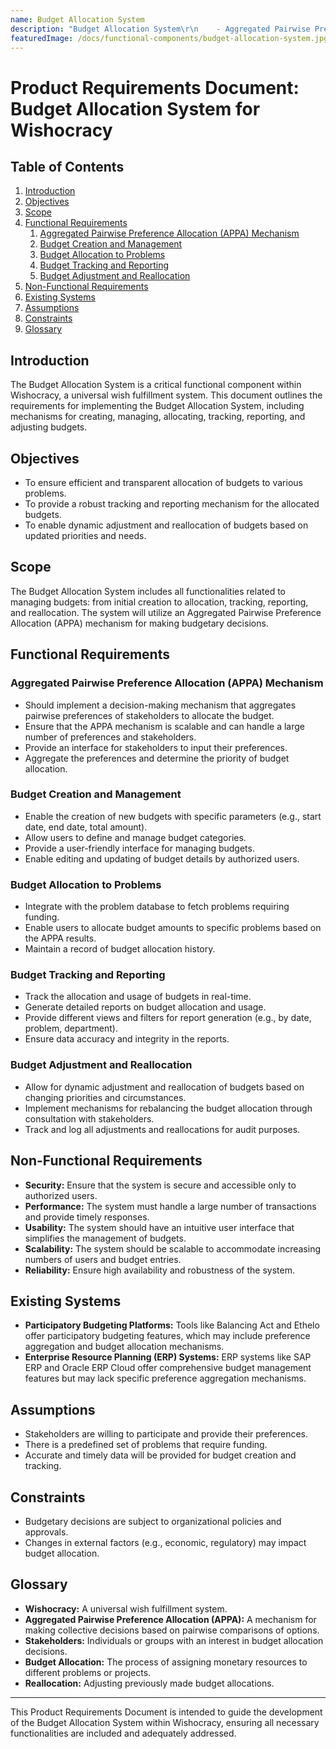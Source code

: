 ```yaml
---
name: Budget Allocation System
description: "Budget Allocation System\r\n    - Aggregated Pairwise Preference Allocation (APPA) mechanism\r\n    - Budget creation and management\r\n    - Budget allocation to problems\r\n    - Budget tracking and reporting\r\n    - Budget adjustment and reallocation\r\n\r"
featuredImage: /docs/functional-components/budget-allocation-system.jpg
---
```

# Product Requirements Document: Budget Allocation System for Wishocracy

## Table of Contents
1. [Introduction](#introduction)
2. [Objectives](#objectives)
3. [Scope](#scope)
4. [Functional Requirements](#functional-requirements)
    1. [Aggregated Pairwise Preference Allocation (APPA) Mechanism](#aggregated-pairwise-preference-allocation-appa-mechanism)
    2. [Budget Creation and Management](#budget-creation-and-management)
    3. [Budget Allocation to Problems](#budget-allocation-to-problems)
    4. [Budget Tracking and Reporting](#budget-tracking-and-reporting)
    5. [Budget Adjustment and Reallocation](#budget-adjustment-and-reallocation)
5. [Non-Functional Requirements](#non-functional-requirements)
6. [Existing Systems](#existing-systems)
7. [Assumptions](#assumptions)
8. [Constraints](#constraints)
9. [Glossary](#glossary)

## Introduction
The Budget Allocation System is a critical functional component within Wishocracy, a universal wish fulfillment system. This document outlines the requirements for implementing the Budget Allocation System, including mechanisms for creating, managing, allocating, tracking, reporting, and adjusting budgets.

## Objectives
- To ensure efficient and transparent allocation of budgets to various problems.
- To provide a robust tracking and reporting mechanism for the allocated budgets.
- To enable dynamic adjustment and reallocation of budgets based on updated priorities and needs.

## Scope
The Budget Allocation System includes all functionalities related to managing budgets: from initial creation to allocation, tracking, reporting, and reallocation. The system will utilize an Aggregated Pairwise Preference Allocation (APPA) mechanism for making budgetary decisions.

## Functional Requirements

### Aggregated Pairwise Preference Allocation (APPA) Mechanism
- Should implement a decision-making mechanism that aggregates pairwise preferences of stakeholders to allocate the budget.
- Ensure that the APPA mechanism is scalable and can handle a large number of preferences and stakeholders.
- Provide an interface for stakeholders to input their preferences.
- Aggregate the preferences and determine the priority of budget allocation.

### Budget Creation and Management
- Enable the creation of new budgets with specific parameters (e.g., start date, end date, total amount).
- Allow users to define and manage budget categories.
- Provide a user-friendly interface for managing budgets.
- Enable editing and updating of budget details by authorized users.

### Budget Allocation to Problems
- Integrate with the problem database to fetch problems requiring funding.
- Enable users to allocate budget amounts to specific problems based on the APPA results.
- Maintain a record of budget allocation history.

### Budget Tracking and Reporting
- Track the allocation and usage of budgets in real-time.
- Generate detailed reports on budget allocation and usage.
- Provide different views and filters for report generation (e.g., by date, problem, department).
- Ensure data accuracy and integrity in the reports.

### Budget Adjustment and Reallocation
- Allow for dynamic adjustment and reallocation of budgets based on changing priorities and circumstances.
- Implement mechanisms for rebalancing the budget allocation through consultation with stakeholders.
- Track and log all adjustments and reallocations for audit purposes.

## Non-Functional Requirements
- **Security:** Ensure that the system is secure and accessible only to authorized users.
- **Performance:** The system must handle a large number of transactions and provide timely responses.
- **Usability:** The system should have an intuitive user interface that simplifies the management of budgets.
- **Scalability:** The system should be scalable to accommodate increasing numbers of users and budget entries.
- **Reliability:** Ensure high availability and robustness of the system.

## Existing Systems
- **Participatory Budgeting Platforms:** Tools like Balancing Act and Ethelo offer participatory budgeting features, which may include preference aggregation and budget allocation mechanisms.
- **Enterprise Resource Planning (ERP) Systems:** ERP systems like SAP ERP and Oracle ERP Cloud offer comprehensive budget management features but may lack specific preference aggregation mechanisms.

## Assumptions
- Stakeholders are willing to participate and provide their preferences.
- There is a predefined set of problems that require funding.
- Accurate and timely data will be provided for budget creation and tracking.

## Constraints
- Budgetary decisions are subject to organizational policies and approvals.
- Changes in external factors (e.g., economic, regulatory) may impact budget allocation.

## Glossary
- **Wishocracy:** A universal wish fulfillment system.
- **Aggregated Pairwise Preference Allocation (APPA):** A mechanism for making collective decisions based on pairwise comparisons of options.
- **Stakeholders:** Individuals or groups with an interest in budget allocation decisions.
- **Budget Allocation:** The process of assigning monetary resources to different problems or projects.
- **Reallocation:** Adjusting previously made budget allocations.

---

This Product Requirements Document is intended to guide the development of the Budget Allocation System within Wishocracy, ensuring all necessary functionalities are included and adequately addressed.
